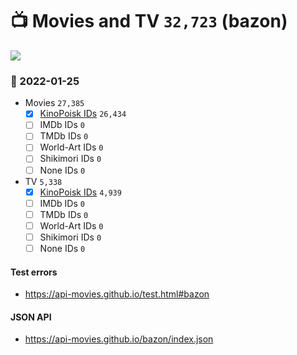 # :tv: Movies and TV `32,723` (bazon)

<a href="https://API-Movies.github.io"><img src="https://API-Movies.github.io/banner.png?cache"></a>

### :date: 2022-01-25
- Movies `27,385`
  - [x] <a href="https://API-Movies.github.io/bazon/movie_kinopoisk_ids.json">KinoPoisk IDs</a> `26,434`
  - [ ] IMDb IDs `0`
  - [ ] TMDb IDs `0`
  - [ ] World-Art IDs `0`
  - [ ] Shikimori IDs `0`
  - [ ] None IDs `0`
- TV `5,338`
  - [x] <a href="https://API-Movies.github.io/bazon/tv_kinopoisk_ids.json">KinoPoisk IDs</a> `4,939`
  - [ ] IMDb IDs `0`
  - [ ] TMDb IDs `0`
  - [ ] World-Art IDs `0`
  - [ ] Shikimori IDs `0`
  - [ ] None IDs `0`
#### Test errors
- <a href='https://api-movies.github.io/test.html#bazon'>https://api-movies.github.io/test.html#bazon</a>
#### JSON API
- <a href='https://api-movies.github.io/bazon/index.json'>https://api-movies.github.io/bazon/index.json</a>
